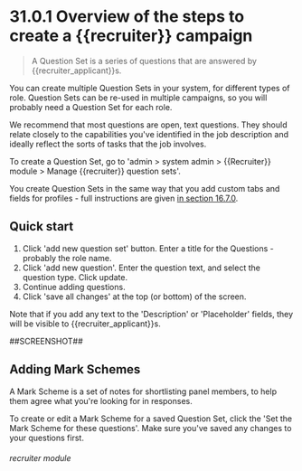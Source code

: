 # 31.0.1 Overview of the steps to create a {{recruiter}} campaign

> A Question Set is a series of questions that are answered by {{recruiter_applicant}}s.

You can create multiple Question Sets in your system, for different types of role.  Question Sets
can be re-used in multiple campaigns, so you will probably need a Question Set for each role.

We recommend that most questions are open, text questions.  They should relate closely to the 
capabilities you've identified in the job description and ideally reflect the sorts of tasks 
that the job involves.

To create a Question Set, go to 'admin > system admin > {{Recruiter}} module > Manage {{recruiter}} question sets'.

You create Question Sets in the same way that you add custom tabs and fields for profiles - 
full instructions are given [in section 16.7.0](/en/help/p/16.7.0).

## Quick start

1. Click 'add new question set' button. Enter a title for the Questions - probably the role name.
2. Click 'add new question'.  Enter the question text, and select the question type. Click update.
3. Continue adding questions.
4. Click 'save all changes' at the top (or bottom) of the screen.

Note that if you add any text to the 'Description' or 'Placeholder' fields, they will be visible
to {{recruiter_applicant}}s.

##SCREENSHOT##

## Adding Mark Schemes

A Mark Scheme is a set of notes for shortlisting panel members, to help them agree what you're looking
for in responses.

To create or edit a Mark Scheme for a saved Question Set, click the 'Set the Mark Scheme for these questions'.
Make sure you've saved any changes to your questions first.


###### recruiter module

